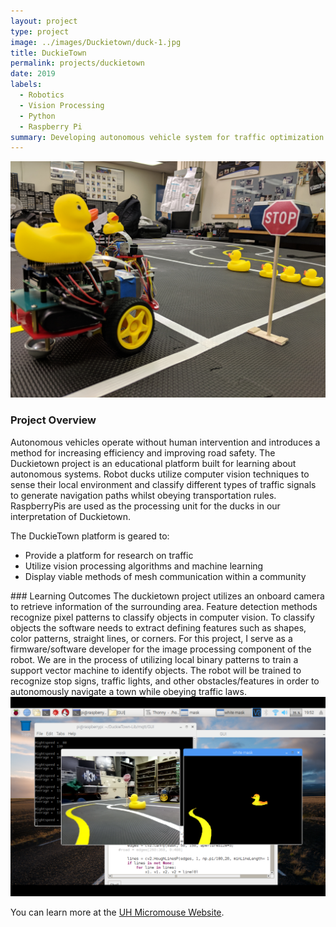 ```yaml
---
layout: project
type: project
image: ../images/Duckietown/duck-1.jpg
title: DuckieTown
permalink: projects/duckietown
date: 2019
labels:
  - Robotics
  - Vision Processing
  - Python
  - Raspberry Pi
summary: Developing autonomous vehicle system for traffic optimization research
---
```

<img class="ui medium right floated rounded image" src="../images/Duckietown/duck-1.jpg">

### Project Overview
 Autonomous vehicles operate without human intervention and introduces a method for increasing efficiency and improving road safety. The Duckietown project is an educational platform built for learning about autonomous systems. Robot ducks utilize computer vision techniques to sense their local environment and classify different types of traffic signals to generate navigation paths whilst obeying transportation rules. RaspberryPis are used as the processing unit for the ducks in our interpretation of Duckietown.


The DuckieTown platform is geared to: 

<ul>
<li>Provide a platform for research on traffic</li>
<li>Utilize vision processing algorithms and machine learning</li>
<li>Display viable methods of mesh communication within a community</li>
</ul>
### Learning Outcomes
  The duckietown project utilizes an onboard camera to retrieve information of the surrounding area.  Feature detection methods recognize pixel patterns to classify objects in computer vision. To classify objects the software needs to extract defining features such as shapes, color patterns, straight lines, or corners. For this project, I serve as a firmware/software developer for the image processing component of the robot. We are in the process of utilizing local binary patterns to train a support vector machine to identify objects. The robot will be trained to recognize stop signs, traffic lights, and other obstacles/features in order to autonomously navigate a town while obeying traffic laws. 

<img class="ui medium middle floated rounded image" src="../images/Duckietown/duck-2.png">


You can learn more at the [UH Micromouse Website](http://www-ee.eng.hawaii.edu/~mmouse/about.html).
